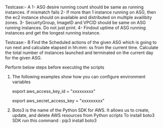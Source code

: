 Testcase:- A
1- ASG desire running count should be same as running instances. if mismatch fails
2- If more than 1 instance running on ASG, then the ec2 instance should on available and distributed on multiple availibity zones.
3- SecuirtyGroup, ImageID and VPCID should be same on ASG running instances. Do not just print.
4- Findout uptime of ASG running instances and get the longest running instance.

Testcase:- B
Find the Scheduled actions of the given ASG which is going to run next and calculate elapsed in hh:mm: ss from the current time.
Calculate the total number of instances launched and terminated on the current day for the given ASG.

Perform below steps before executing the scripts
1) The following examples show how you can configure environment variables
   
   export aws_access_key_id = "xxxxxxxxx"
   
   export aws_secret_access_key = "xxxxxxxxx"

2) Boto3 is the name of the Python SDK for AWS. It allows us to create, update, and delete AWS resources from Python scripts
   To install boto3 SDK run this command :
   pip3 install boto3
